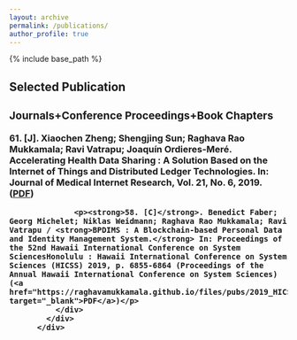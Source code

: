 ```yaml
---
layout: archive
permalink: /publications/
author_profile: true
---
```


{% include base_path %}


<!-- Section: about -->
<section id="publications" class="home-section  bg1">
  <div class="heading-about">
  <div class="container  w-100 p-0 m-0">
    <div class="row">
      <div class="col-lg-8 col-lg-offset-2 m-0">
        <div class="wow bounceInDown m-0" data-wow-delay="0.4s">
          <div class="section-heading">
            <h2 class="text-left">Selected Publication</h2>
            </div>
          </div>
        </div>
      </div>
    </div>
  </div>
  <div class="container w-100 p-0 m-0">
    <div class="row">
      <div class="col-xs-12 col-sm-12 col-md-12">
        <div class="wow bounceInUp" data-wow-delay="0.2s">
          <div class="team">
          <h3 class="accHeader active" headerindex="0h"><span class="accordprefix">
            <div class="inner">
              <div class="accordion">
                <h3 class="accHeader"><i class="fa fa-paperclip"></i> Journals+Conference Proceedings+Book Chapters</h3>
                <div class="accDetail">
                  <p><strong>61. [J]</strong>. Xiaochen Zheng; Shengjing Sun; Raghava Rao Mukkamala; Ravi Vatrapu; Joaquín Ordieres-Meré. <strong>Accelerating Health Data Sharing : A Solution Based on the Internet of Things and Distributed Ledger Technologies.</strong> In: Journal of Medical Internet Research, Vol. 21, No. 6, 2019. (<a href="https://raghavamukkamala.github.io/files/pubs/2019-JMIR-IOTA-Health-Data-Sharing.pdf" target="_blank" rel="noopener">PDF</a>)</p>
                  
                  <p><strong>58. [C]</strong>. Benedict Faber; Georg Michelet; Niklas Weidmann; Raghava Rao Mukkamala; Ravi Vatrapu / <strong>BPDIMS : A Blockchain-based Personal Data and Identity Management System.</strong> In: Proceedings of the 52nd Hawaii International Conference on System SciencesHonolulu : Hawaii International Conference on System Sciences (HICSS) 2019, p. 6855-6864 (Proceedings of the Annual Hawaii International Conference on System Sciences) (<a href="https://raghavamukkamala.github.io/files/pubs/2019_HICSS_Blockchian_Personal_data.pdf" target="_blank">PDF</a>)</p>
              </div>
            </div>
          </div>
<!-- /Section: about -->
